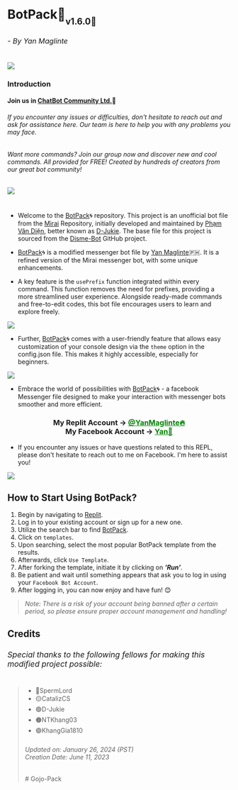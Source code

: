 <h1>BotPack🤖<sub><sub>v1.6.0🚀</sub><sub><sub><h6>- By Yan Maglinte</h6></sub></sub></sub>
  <img align="center" src="https://i.ibb.co/gMMvsYf/20240125-225244-0000.png"></a>

<h3>Introduction</h3></h1>

#### Join us in [ChatBot Community Ltd.](https://www.facebook.com/groups/178711334798450/?ref=share)🍪
###### If you encounter any issues or difficulties, don't hesitate to reach out and ask for assistance here. Our team is here to help you with any problems you may face.
###### Want more commands? Join our group now and discover new and cool commands. All provided for FREE! Created by hundreds of creators from our great bot community!

[<img align="center" src="https://i.ibb.co/khSZZPL/IMG-20230730-074956.jpg">](https://www.facebook.com/groups/178711334798450/?ref=share)
<h1></h1>

- Welcome to the [BotPack](https://replit.com/@YanMaglinte/BotPack)🌀 repository. This project is an unofficial bot file from the [Mirai](https://github.com/m1raibot/miraiv2) Repository, initially developed and maintained by [Phạm Văn Diện](https://github.com/D-Jukie/Disme-Bot.git), better known as [D-Jukie](https://github.com/D-Jukie). The base file for this project is sourced from the [Disme-Bot](https://github.com/D-Jukie/Disme-Bot.git) GitHub project.

- [BotPack](https://replit.com/@YanMaglinte/BotPack)🌀 is a modified messenger bot file by [Yan Maglinte](https://replit.com/@YanMaglinte)🇵🇭. It is a refined version of the Mirai messenger bot, with some unique enhancements. 

- A key feature is the `usePrefix` function integrated within every command. This function removes the need for prefixes, providing a more streamlined user experience. Alongside ready-made commands and free-to-edit codes, this bot file encourages users to learn and explore freely.
<img align="center" src="https://i.imgur.com/Je8NbDn.jpg"/>

- Further, [BotPack](https://replit.com/@YanMaglinte/BotPack)🌀 comes with a user-friendly feature that allows easy customization of your console design via the `theme` option in the config.json file. This makes it highly accessible, especially for beginners.
<img align="center" src="https://i.imgur.com/wHD2zXv.jpg"/>

- Embrace the world of possibilities with [BotPack](https://replit.com/@YanMaglinte/BotPack)🌀 - a facebook Messenger file designed to make your interaction with messenger bots smoother and more efficient.

<div align="center">
      <h3>My Replit Account ->
      <a href="https://replit.com/@YanMaglinte" style="color: green;">@YanMaglinte🔥</a>
        <br>
  My Facebook Account ->
  <a href="https://www.facebook.com/yandeva.me?mibextid=b06tZ0" style="color: green;">Yan🚀</a></h3></div>

- If you encounter any issues or have questions related to this REPL, please don't hesitate to reach out to me on Facebook. I'm here to assist you!

<img align="center" src="https://i.ibb.co/z4d9ttK/Screenshot-2024-01-25-06-40-30-01-a23b203fd3aafc6dcb84e438dda678b6.jpg"/>

## **How to Start Using BotPack?**
1. Begin by navigating to [Replit](https://replit.com).
2. Log in to your existing account or sign up for a new one.
3. Utilize the search bar to find [BotPack](https://replit.com/@YanMaglinte/BotPack).
4. Click on `templates`.
5. Upon searching, select the most popular BotPack template from the results.
6. Afterwards, click `Use Template`.
7. After forking the template, initiate it by clicking on ***'Run'***.
8. Be patient and wait until something appears that ask you to log in using your `Facebook Bot Account`.
9. After logging in, you can now enjoy and have fun! 😊

> *Note: There is a risk of your account being banned after a certain period, so please ensure proper account management and handling!*

<h2>Credits<sub><h6>Special thanks to the following fellows for making this modified project possible:</h6></sub></h2>

> - 🔴SpermLord
> - 🟡CatalizCS
> - 🟢D-Jukie
> - 🟠NTKhang03
> - 🟣KhangGia1810
> <h6>Updated on: January 26, 2024 (PST)<br>Creation Date: June 11, 2023</h6># Gojo-Pack
